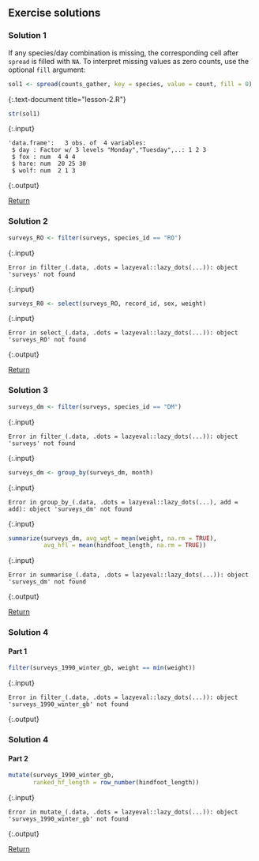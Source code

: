 ---
---

## Exercise solutions

### Solution 1

If any species/day combination is missing, the corresponding cell after `spread` is filled with `NA`. To interpret missing values as zero counts, use the optional `fill` argument: 


~~~r
sol1 <- spread(counts_gather, key = species, value = count, fill = 0)
~~~
{:.text-document title="lesson-2.R"}


~~~r
str(sol1)
~~~
{:.input}

~~~
'data.frame':	3 obs. of  4 variables:
 $ day : Factor w/ 3 levels "Monday","Tuesday",..: 1 2 3
 $ fox : num  4 4 4
 $ hare: num  20 25 30
 $ wolf: num  2 1 3
~~~
{:.output}

<aside class="notes">

[Return](#exercise-1)

</aside>

<!--split-->

### Solution 2


~~~r
surveys_RO <- filter(surveys, species_id == "RO")
~~~
{:.input}

~~~
Error in filter_(.data, .dots = lazyeval::lazy_dots(...)): object 'surveys' not found
~~~
{:.input}

~~~r
surveys_R0 <- select(surveys_RO, record_id, sex, weight)
~~~
{:.input}

~~~
Error in select_(.data, .dots = lazyeval::lazy_dots(...)): object 'surveys_RO' not found
~~~
{:.output}

<aside class="notes">

[Return](#exercise-2)

</aside>

<!--split-->

### Solution 3


~~~r
surveys_dm <- filter(surveys, species_id == "DM")
~~~
{:.input}

~~~
Error in filter_(.data, .dots = lazyeval::lazy_dots(...)): object 'surveys' not found
~~~
{:.input}

~~~r
surveys_dm <- group_by(surveys_dm, month)
~~~
{:.input}

~~~
Error in group_by_(.data, .dots = lazyeval::lazy_dots(...), add = add): object 'surveys_dm' not found
~~~
{:.input}

~~~r
summarize(surveys_dm, avg_wgt = mean(weight, na.rm = TRUE),
          avg_hfl = mean(hindfoot_length, na.rm = TRUE))
~~~
{:.input}

~~~
Error in summarise_(.data, .dots = lazyeval::lazy_dots(...)): object 'surveys_dm' not found
~~~
{:.output}

<aside class="notes">

[Return](#exercise-3)

</aside>

<!--split-->

### Solution 4

#### Part 1


~~~r
filter(surveys_1990_winter_gb, weight == min(weight))
~~~
{:.input}

~~~
Error in filter_(.data, .dots = lazyeval::lazy_dots(...)): object 'surveys_1990_winter_gb' not found
~~~
{:.output}

<!--split-->

### Solution 4

#### Part 2


~~~r
mutate(surveys_1990_winter_gb,
       ranked_hf_length = row_number(hindfoot_length))
~~~
{:.input}

~~~
Error in mutate_(.data, .dots = lazyeval::lazy_dots(...)): object 'surveys_1990_winter_gb' not found
~~~
{:.output}

<aside class="notes">

[Return](#exercise-4)

</aside>
